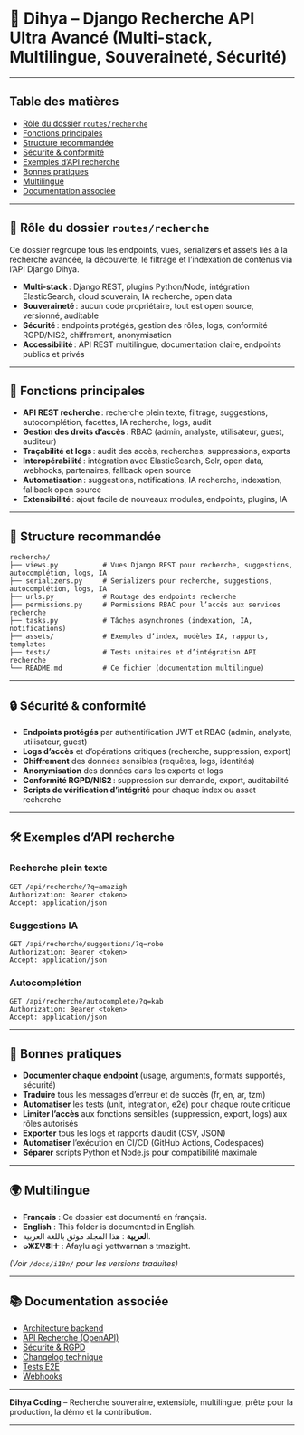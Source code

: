 # 🔎 Dihya – Django Recherche API Ultra Avancé (Multi-stack, Multilingue, Souveraineté, Sécurité)

---

## Table des matières

- [Rôle du dossier `routes/recherche`](#rôle-du-dossier-routesrecherche)
- [Fonctions principales](#fonctions-principales)
- [Structure recommandée](#structure-recommandée)
- [Sécurité & conformité](#sécurité--conformité)
- [Exemples d’API recherche](#exemples-dapi-recherche)
- [Bonnes pratiques](#bonnes-pratiques)
- [Multilingue](#multilingue)
- [Documentation associée](#documentation-associée)

---

## 🔎 Rôle du dossier `routes/recherche`

Ce dossier regroupe tous les endpoints, vues, serializers et assets liés à la recherche avancée, la découverte, le filtrage et l’indexation de contenus via l’API Django Dihya.

- **Multi-stack** : Django REST, plugins Python/Node, intégration ElasticSearch, cloud souverain, IA recherche, open data
- **Souveraineté** : aucun code propriétaire, tout est open source, versionné, auditable
- **Sécurité** : endpoints protégés, gestion des rôles, logs, conformité RGPD/NIS2, chiffrement, anonymisation
- **Accessibilité** : API REST multilingue, documentation claire, endpoints publics et privés

---

## 🧠 Fonctions principales

- **API REST recherche** : recherche plein texte, filtrage, suggestions, autocomplétion, facettes, IA recherche, logs, audit
- **Gestion des droits d’accès** : RBAC (admin, analyste, utilisateur, guest, auditeur)
- **Traçabilité et logs** : audit des accès, recherches, suppressions, exports
- **Interopérabilité** : intégration avec ElasticSearch, Solr, open data, webhooks, partenaires, fallback open source
- **Automatisation** : suggestions, notifications, IA recherche, indexation, fallback open source
- **Extensibilité** : ajout facile de nouveaux modules, endpoints, plugins, IA

---

## 📁 Structure recommandée

```
recherche/
├── views.py           # Vues Django REST pour recherche, suggestions, autocomplétion, logs, IA
├── serializers.py     # Serializers pour recherche, suggestions, autocomplétion, logs, IA
├── urls.py            # Routage des endpoints recherche
├── permissions.py     # Permissions RBAC pour l’accès aux services recherche
├── tasks.py           # Tâches asynchrones (indexation, IA, notifications)
├── assets/            # Exemples d’index, modèles IA, rapports, templates
├── tests/             # Tests unitaires et d’intégration API recherche
└── README.md          # Ce fichier (documentation multilingue)
```

---

## 🔒 Sécurité & conformité

- **Endpoints protégés** par authentification JWT et RBAC (admin, analyste, utilisateur, guest)
- **Logs d’accès** et d’opérations critiques (recherche, suppression, export)
- **Chiffrement** des données sensibles (requêtes, logs, identités)
- **Anonymisation** des données dans les exports et logs
- **Conformité RGPD/NIS2** : suppression sur demande, export, auditabilité
- **Scripts de vérification d’intégrité** pour chaque index ou asset recherche

---

## 🛠️ Exemples d’API recherche

### Recherche plein texte

```http
GET /api/recherche/?q=amazigh
Authorization: Bearer <token>
Accept: application/json
```

### Suggestions IA

```http
GET /api/recherche/suggestions/?q=robe
Authorization: Bearer <token>
Accept: application/json
```

### Autocomplétion

```http
GET /api/recherche/autocomplete/?q=kab
Authorization: Bearer <token>
Accept: application/json
```

---

## 📝 Bonnes pratiques

- **Documenter chaque endpoint** (usage, arguments, formats supportés, sécurité)
- **Traduire** tous les messages d’erreur et de succès (fr, en, ar, tzm)
- **Automatiser** les tests (unit, integration, e2e) pour chaque route critique
- **Limiter l’accès** aux fonctions sensibles (suppression, export, logs) aux rôles autorisés
- **Exporter** tous les logs et rapports d’audit (CSV, JSON)
- **Automatiser** l’exécution en CI/CD (GitHub Actions, Codespaces)
- **Séparer** scripts Python et Node.js pour compatibilité maximale

---

## 🌍 Multilingue

- **Français** : Ce dossier est documenté en français.
- **English** : This folder is documented in English.
- **العربية** : هذا المجلد موثق باللغة العربية.
- **ⴰⵣⵉⵖⴻⵏⵜ** : Afaylu agi yettwarnan s tmazight.

*(Voir `/docs/i18n/` pour les versions traduites)*

---

## 📚 Documentation associée

- [Architecture backend](../../../../docs/architecture.md)
- [API Recherche (OpenAPI)](../../../../docs/openapi.yaml)
- [Sécurité & RGPD](../../../../SECURITY.md)
- [Changelog technique](../../../../TECHNICAL_CHANGELOG.md)
- [Tests E2E](../../../../E2E_TESTS_GUIDE.md)
- [Webhooks](../../../../WEBHOOKS_GUIDE.md)

---

**Dihya Coding** – Recherche souveraine, extensible, multilingue, prête pour la production, la démo et la contribution.

---
